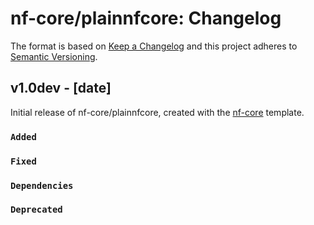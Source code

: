 # nf-core/plainnfcore: Changelog

The format is based on [Keep a Changelog](https://keepachangelog.com/en/1.0.0/)
and this project adheres to [Semantic Versioning](https://semver.org/spec/v2.0.0.html).

## v1.0dev - [date]

Initial release of nf-core/plainnfcore, created with the [nf-core](https://nf-co.re/) template.

### `Added`

### `Fixed`

### `Dependencies`

### `Deprecated`
